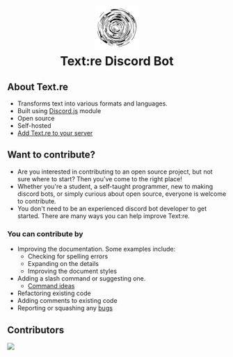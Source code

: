 <h1 align="center" style='text-align:center;display:flex;flex-flow:column;align-items:center;gap:10px'>
	<img style='height:100px;width:100px;text-align:center' src='./icon.png' alt='textre logo icon' />
	Text:re Discord Bot
</h1>



## About Text.re

- Transforms text into various formats and languages.
- Built using [Discord.js](https://discord.js.org/) module
- Open source
- Self-hosted
- [Add Text.re to your server](https://discord.com/api/oauth2/authorize?client_id=1132849339530743960&scope=bot&permissions=8)

## Want to contribute?

- Are you interested in contributing to an open source project, but not sure where to start? Then you've come to the right place!
- Whether you're a student, a self-taught programmer, new to making discord bots, or simply curious about open source, everyone is welcome to contribute.
- You don't need to be an experienced discord bot developer to get started. There are many ways you can help improve Text:re.

### You can contribute by

* Improving the documentation. Some examples include:
	* Checking for spelling errors
	*  Expanding on the details
	* Improving the document styles
* Adding a slash command or suggesting one. 
	* [Command ideas](https://github.com/Kilgamesh/text.re/issues/2)
* Refactoring existing code
* Adding comments to existing code
* Reporting or squashing any [bugs](https://github.com/Kilgamesh/text.re/issues)

## Contributors

<a href="https://github.com/kilgamesh/text.re/graphs/contributors">
	<img src="https://contrib.rocks/image?repo=kilgamesh/text.re">
<a/>
